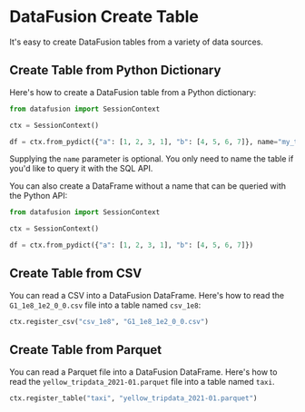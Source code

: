 <!---
  Licensed to the Apache Software Foundation (ASF) under one
  or more contributor license agreements.  See the NOTICE file
  distributed with this work for additional information
  regarding copyright ownership.  The ASF licenses this file
  to you under the Apache License, Version 2.0 (the
  "License"); you may not use this file except in compliance
  with the License.  You may obtain a copy of the License at
    http://www.apache.org/licenses/LICENSE-2.0
  Unless required by applicable law or agreed to in writing,
  software distributed under the License is distributed on an
  "AS IS" BASIS, WITHOUT WARRANTIES OR CONDITIONS OF ANY
  KIND, either express or implied.  See the License for the
  specific language governing permissions and limitations
  under the License.
-->
# DataFusion Create Table

It's easy to create DataFusion tables from a variety of data sources.

## Create Table from Python Dictionary

Here's how to create a DataFusion table from a Python dictionary:

```python
from datafusion import SessionContext

ctx = SessionContext()

df = ctx.from_pydict({"a": [1, 2, 3, 1], "b": [4, 5, 6, 7]}, name="my_table")
```

Supplying the `name` parameter is optional.  You only need to name the table if you'd like to query it with the SQL API.

You can also create a DataFrame without a name that can be queried with the Python API:

```python
from datafusion import SessionContext

ctx = SessionContext()

df = ctx.from_pydict({"a": [1, 2, 3, 1], "b": [4, 5, 6, 7]})
```

## Create Table from CSV

You can read a CSV into a DataFusion DataFrame.  Here's how to read the `G1_1e8_1e2_0_0.csv` file into a table named `csv_1e8`:

```python
ctx.register_csv("csv_1e8", "G1_1e8_1e2_0_0.csv")
```

## Create Table from Parquet

You can read a Parquet file into a DataFusion DataFrame.  Here's how to read the `yellow_tripdata_2021-01.parquet` file into a table named `taxi`.

```python
ctx.register_table("taxi", "yellow_tripdata_2021-01.parquet")
```
